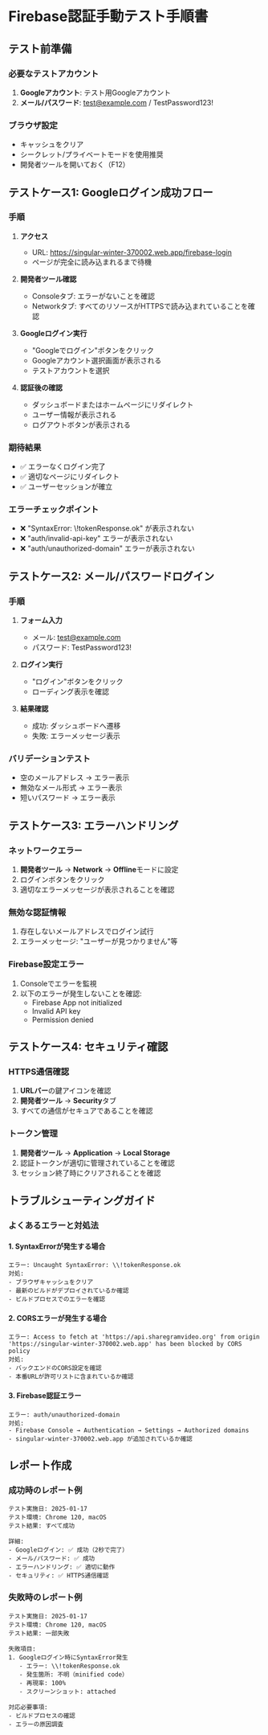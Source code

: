 # Firebase認証手動テスト手順書

## テスト前準備

### 必要なテストアカウント
1. **Googleアカウント**: テスト用Googleアカウント
2. **メール/パスワード**: test@example.com / TestPassword123!

### ブラウザ設定
- キャッシュをクリア
- シークレット/プライベートモードを使用推奨
- 開発者ツールを開いておく（F12）

## テストケース1: Googleログイン成功フロー

### 手順
1. **アクセス**
   - URL: https://singular-winter-370002.web.app/firebase-login
   - ページが完全に読み込まれるまで待機

2. **開発者ツール確認**
   - Consoleタブ: エラーがないことを確認
   - Networkタブ: すべてのリソースがHTTPSで読み込まれていることを確認

3. **Googleログイン実行**
   - "Googleでログイン"ボタンをクリック
   - Googleアカウント選択画面が表示される
   - テストアカウントを選択

4. **認証後の確認**
   - ダッシュボードまたはホームページにリダイレクト
   - ユーザー情報が表示される
   - ログアウトボタンが表示される

### 期待結果
- ✅ エラーなくログイン完了
- ✅ 適切なページにリダイレクト
- ✅ ユーザーセッションが確立

### エラーチェックポイント
- ❌ "SyntaxError: \\!tokenResponse.ok" が表示されない
- ❌ "auth/invalid-api-key" エラーが表示されない
- ❌ "auth/unauthorized-domain" エラーが表示されない

## テストケース2: メール/パスワードログイン

### 手順
1. **フォーム入力**
   - メール: test@example.com
   - パスワード: TestPassword123!

2. **ログイン実行**
   - "ログイン"ボタンをクリック
   - ローディング表示を確認

3. **結果確認**
   - 成功: ダッシュボードへ遷移
   - 失敗: エラーメッセージ表示

### バリデーションテスト
- 空のメールアドレス → エラー表示
- 無効なメール形式 → エラー表示
- 短いパスワード → エラー表示

## テストケース3: エラーハンドリング

### ネットワークエラー
1. **開発者ツール** → **Network** → **Offline**モードに設定
2. ログインボタンをクリック
3. 適切なエラーメッセージが表示されることを確認

### 無効な認証情報
1. 存在しないメールアドレスでログイン試行
2. エラーメッセージ: "ユーザーが見つかりません"等

### Firebase設定エラー
1. Consoleでエラーを監視
2. 以下のエラーが発生しないことを確認:
   - Firebase App not initialized
   - Invalid API key
   - Permission denied

## テストケース4: セキュリティ確認

### HTTPS通信確認
1. **URLバー**の鍵アイコンを確認
2. **開発者ツール** → **Security**タブ
3. すべての通信がセキュアであることを確認

### トークン管理
1. **開発者ツール** → **Application** → **Local Storage**
2. 認証トークンが適切に管理されていることを確認
3. セッション終了時にクリアされることを確認

## トラブルシューティングガイド

### よくあるエラーと対処法

#### 1. SyntaxErrorが発生する場合
```
エラー: Uncaught SyntaxError: \\!tokenResponse.ok
対処: 
- ブラウザキャッシュをクリア
- 最新のビルドがデプロイされているか確認
- ビルドプロセスでのエラーを確認
```

#### 2. CORSエラーが発生する場合
```
エラー: Access to fetch at 'https://api.sharegramvideo.org' from origin 'https://singular-winter-370002.web.app' has been blocked by CORS policy
対処:
- バックエンドのCORS設定を確認
- 本番URLが許可リストに含まれているか確認
```

#### 3. Firebase認証エラー
```
エラー: auth/unauthorized-domain
対処:
- Firebase Console → Authentication → Settings → Authorized domains
- singular-winter-370002.web.app が追加されているか確認
```

## レポート作成

### 成功時のレポート例
```
テスト実施日: 2025-01-17
テスト環境: Chrome 120, macOS
テスト結果: すべて成功

詳細:
- Googleログイン: ✅ 成功（2秒で完了）
- メール/パスワード: ✅ 成功
- エラーハンドリング: ✅ 適切に動作
- セキュリティ: ✅ HTTPS通信確認
```

### 失敗時のレポート例
```
テスト実施日: 2025-01-17
テスト環境: Chrome 120, macOS
テスト結果: 一部失敗

失敗項目:
1. Googleログイン時にSyntaxError発生
   - エラー: \\!tokenResponse.ok
   - 発生箇所: 不明（minified code）
   - 再現率: 100%
   - スクリーンショット: attached

対応必要事項:
- ビルドプロセスの確認
- エラーの原因調査
```